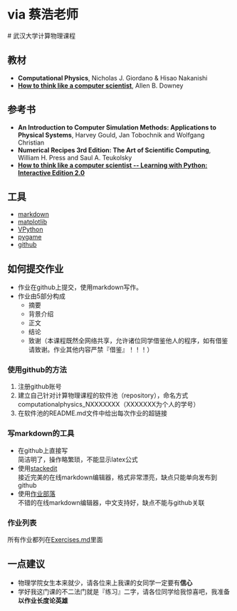 ﻿# via 蔡浩老师
﻿# 武汉大学计算物理课程

## 教材
- **Computational Physics**, Nicholas J. Giordano & Hisao Nakanishi
- [**How to think like a computer scientist**](http://www.greenteapress.com/thinkpython/), Allen B. Downey

## 参考书
- **An Introduction to Computer Simulation Methods: Applications to Physical Systems**, Harvey Gould, Jan Tobochnik and Wolfgang Christian
- **Numerical Recipes 3rd Edition: The Art of Scientific Computing**, William H. Press and Saul A. Teukolsky
- [**How to think like a computer scientist -- Learning with Python: Interactive Edition 2.0**](http://interactivepython.org/runestone/static/thinkcspy/index.html)

## 工具
- [markdown](https://daringfireball.net/projects/markdown/)
- [matplotlib](http://matplotlib.org/)
- [VPython](http://vpython.org/)
- [pygame](http://pygame.org/hifi.html)
- [github](https://github.com/)

## 如何提交作业
- 作业在github上提交，使用markdown写作。
- 作业由5部分构成
  - 摘要
  - 背景介绍
  - 正文
  - 结论
  - 致谢（本课程既然全网络共享，允许诸位同学借鉴他人的程序，如有借鉴请致谢。作业其他内容严禁『借鉴』！！！）

### 使用github的方法
1. 注册github账号
2. 建立自己针对计算物理课程的软件池（repository），命名方式computationalphysics_NXXXXXXX（XXXXXXX为个人的学号）
3. 在软件池的README.md文件中给出每次作业的超链接

### 写markdown的工具
- 在github上直接写    
简洁明了，操作略繁琐，不能显示latex公式
- 使用[stackedit](https://stackedit.io/)    
接近完美的在线markdown编辑器，格式非常漂亮，缺点只能单向发布到github
- 使用[作业部落](https://www.zybuluo.com/)    
不错的在线markdown编辑器，中文支持好，缺点不能与github关联

### 作业列表
所有作业都列在[Exercises.md](Exercises.md)里面

## 一点建议
- 物理学院女生本来就少，请各位来上我课的女同学一定要有**信心**
- 学好我这门课的不二法门就是『练习』二字，请各位同学给我惊喜吧，我准备**以作业长度论英雄**


